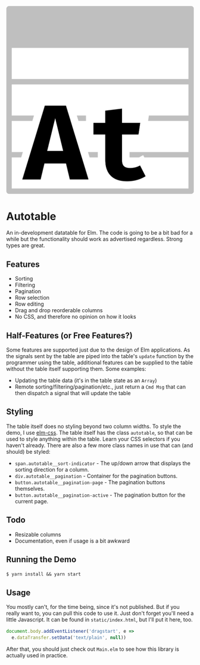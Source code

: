 ![](logo.svg)

# Autotable

An in-development datatable for Elm. The code is going to be a bit bad for a
while but the functionality should work as advertised regardless. Strong types
are great.

## Features

* Sorting
* Filtering
* Pagination
* Row selection
* Row editing
* Drag and drop reorderable columns
* No CSS, and therefore no opinion on how it looks

## Half-Features (or Free Features?)

Some features are supported just due to the design of Elm applications. As the
signals sent by the table are piped into the table's `update` function by the
programmer using the table, additional features can be supplied to the table
without the table itself supporting them. Some examples:

* Updating the table data (it's in the table state as an `Array`)
* Remote sorting/filtering/pagination/etc., just return a `Cmd Msg` that can
  then dispatch a signal that will update the table

## Styling

The table itself does no styling beyond two column widths. To style the demo, I
use [elm-css](https://package.elm-lang.org/packages/rtfeldman/elm-css/latest/).
The table itself has the class `autotable`, so that can be used to style
anything within the table. Learn your CSS selectors if you haven't already.
There are also a few more class names in use that can (and should) be styled:

* `span.autotable__sort-indicator` - The up/down arrow that displays the
  sorting direction for a column.
* `div.autotable__pagination` - Container for the pagination buttons.
* `button.autotable__pagination-page` - The pagination buttons themselves.
* `button.autotable__pagination-active` - The pagination button for the current
  page.

## Todo

* Resizable columns
* Documentation, even if usage is a bit awkward

## Running the Demo

`$ yarn install && yarn start`

## Usage

You mostly can't, for the time being, since it's not published. But if you
really want to, you can pull this code to use it. Just don't forget you'll need
a little Javascript. It can be found in `static/index.html`, but I'll put it
here, too.

```js
document.body.addEventListener('dragstart', e =>
  e.dataTransfer.setData('text/plain', null))
```

After that, you should just check out `Main.elm` to see how this library is
actually used in practice.
